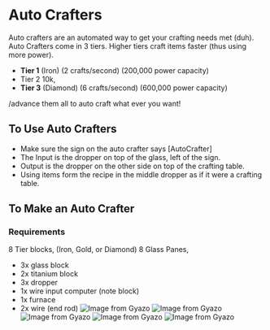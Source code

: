 # Auto Crafters
Auto crafters are an automated way to get your crafting needs met (duh). 
Auto Crafters come in 3 tiers. Higher tiers craft items faster (thus using more power).
- **Tier 1** (Iron) (2 crafts/second) (200,000 power capacity)
- Tier 2 10k,
- **Tier 3** (Diamond) (6 crafts/second) (600,000 power capacity)

/advance them all to auto craft what ever you want!

## To Use Auto Crafters

- Make sure the sign on the auto crafter says [AutoCrafter]
- The Input is the dropper on top of the glass, left of the sign.
- Output is the dropper on the other side on top of the crafting table.
- Using items form the recipe in the middle dropper as if it were a crafting table.

## To Make an Auto Crafter
### Requirements
8 Tier blocks, (Iron, Gold, or Diamond) 8 Glass Panes, 
* 3x glass block
* 2x titanium block
* 3x dropper
* 1x wire input computer (note block) 
* 1x furnace
* 2x wire (end rod)
![Image from Gyazo](https://i.gyazo.com/31e73021635a2ce3baf62e67972c701d.png)
![Image from Gyazo](https://i.gyazo.com/18da692ced557272ece3967c569df8f7.png)
![Image from Gyazo](https://i.gyazo.com/d42acba4ee5b58ec9092fb947a3db8d3.png)
![Image from Gyazo](https://i.gyazo.com/429eb5e6b5902d814b9f1adf714f54ae.png)
![Image from Gyazo](https://i.gyazo.com/44ee0a0a497b19c1a10ab6c7b58dda24.png)
